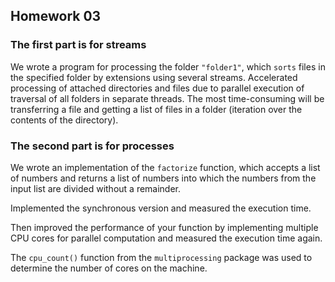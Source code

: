 ## Homework 03

### The first part is for streams

We wrote a program for processing the folder `"folder1"`, which `sorts` files in the specified folder by extensions using several streams. Accelerated processing of attached directories and files due to parallel execution 
of traversal of all folders in separate threads. The most time-consuming will be transferring a file and getting a list of files in a folder (iteration over the contents of the directory).

### The second part is for processes

We wrote an implementation of the `factorize` function, which accepts a list of numbers and returns a list of numbers into which the numbers from the input list are divided without a remainder.

Implemented the synchronous version and measured the execution time.

Then improved the performance of your function by implementing multiple CPU cores for parallel computation and measured the execution time again.

The `cpu_count()` function from the `multiprocessing` package was used to determine the number of cores on the machine.
